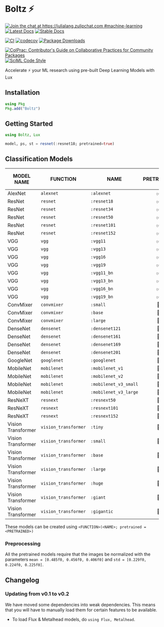 # Boltz ⚡

[![Join the chat at https://julialang.zulipchat.com #machine-learning](https://img.shields.io/static/v1?label=Zulip&message=chat&color=9558b2&labelColor=389826)](https://julialang.zulipchat.com/#narrow/stream/machine-learning)
[![Latest Docs](https://img.shields.io/badge/docs-latest-blue.svg)](http://lux.csail.mit.edu/dev/lib/Boltz)
[![Stable Docs](https://img.shields.io/badge/docs-stable-blue.svg)](http://lux.csail.mit.edu/stable/lib/Boltz)

[![CI](https://github.com/LuxDL/Boltz.jl/actions/workflows/CI.yml/badge.svg)](https://github.com/LuxDL/Boltz.jl/actions/workflows/CI.yml)
[![codecov](https://codecov.io/gh/LuxDL/Boltz.jl/branch/main/graph/badge.svg?token=YBImUxz5qO)](https://codecov.io/gh/LuxDL/Boltz.jl)
[![Package Downloads](https://shields.io/endpoint?url=https://pkgs.genieframework.com/api/v1/badge/Boltz)](https://pkgs.genieframework.com?packages=Boltz)

[![ColPrac: Contributor's Guide on Collaborative Practices for Community Packages](https://img.shields.io/badge/ColPrac-Contributor's%20Guide-blueviolet)](https://github.com/SciML/ColPrac)
[![SciML Code Style](https://img.shields.io/static/v1?label=code%20style&message=SciML&color=9558b2&labelColor=389826)](https://github.com/SciML/SciMLStyle)

Accelerate ⚡ your ML research using pre-built Deep Learning Models with Lux

## Installation

```julia
using Pkg
Pkg.add("Boltz")
```

## Getting Started

```julia
using Boltz, Lux

model, ps, st = resnet(:resnet18; pretrained=true)
```

## Classification Models

| MODEL NAME         | FUNCTION             | NAME                  | PRETRAINED | TOP 1 ACCURACY (%) | TOP 5 ACCURACY (%) |
| ------------------ | -------------------- | --------------------- | :--------: | :----------------: | :----------------: |
| AlexNet            | `alexnet`            | `:alexnet`            |     ✅      |       54.48        |       77.72        |
| ResNet             | `resnet`             | `:resnet18`           |     ✅      |       68.08        |       88.44        |
| ResNet             | `resnet`             | `:resnet34`           |     ✅      |       72.13        |       90.91        |
| ResNet             | `resnet`             | `:resnet50`           |     ✅      |       74.55        |       92.36        |
| ResNet             | `resnet`             | `:resnet101`          |     ✅      |       74.81        |       92.36        |
| ResNet             | `resnet`             | `:resnet152`          |     ✅      |       77.63        |       93.84        |
| VGG                | `vgg`                | `:vgg11`              |     ✅      |       67.35        |       87.91        |
| VGG                | `vgg`                | `:vgg13`              |     ✅      |       68.40        |       88.48        |
| VGG                | `vgg`                | `:vgg16`              |     ✅      |       70.24        |       89.80        |
| VGG                | `vgg`                | `:vgg19`              |     ✅      |       71.09        |       90.27        |
| VGG                | `vgg`                | `:vgg11_bn`           |     ✅      |       69.09        |       88.94        |
| VGG                | `vgg`                | `:vgg13_bn`           |     ✅      |       69.66        |       89.49        |
| VGG                | `vgg`                | `:vgg16_bn`           |     ✅      |       72.11        |       91.02        |
| VGG                | `vgg`                | `:vgg19_bn`           |     ✅      |       72.95        |       91.32        |
| ConvMixer          | `convmixer`          | `:small`              |     🚫      |                    |                    |
| ConvMixer          | `convmixer`          | `:base`               |     🚫      |                    |                    |
| ConvMixer          | `convmixer`          | `:large`              |     🚫      |                    |                    |
| DenseNet           | `densenet`           | `:densenet121`        |     🚫      |                    |                    |
| DenseNet           | `densenet`           | `:densenet161`        |     🚫      |                    |                    |
| DenseNet           | `densenet`           | `:densenet169`        |     🚫      |                    |                    |
| DenseNet           | `densenet`           | `:densenet201`        |     🚫      |                    |                    |
| GoogleNet          | `googlenet`          | `:googlenet`          |     🚫      |                    |                    |
| MobileNet          | `mobilenet`          | `:mobilenet_v1`       |     🚫      |                    |                    |
| MobileNet          | `mobilenet`          | `:mobilenet_v2`       |     🚫      |                    |                    |
| MobileNet          | `mobilenet`          | `:mobilenet_v3_small` |     🚫      |                    |                    |
| MobileNet          | `mobilenet`          | `:mobilenet_v3_large` |     🚫      |                    |                    |
| ResNeXT            | `resnext`            | `:resnext50`          |     🚫      |                    |                    |
| ResNeXT            | `resnext`            | `:resnext101`         |     🚫      |                    |                    |
| ResNeXT            | `resnext`            | `:resnext152`         |     🚫      |                    |                    |
| Vision Transformer | `vision_transformer` | `:tiny`               |     🚫      |                    |                    |
| Vision Transformer | `vision_transformer` | `:small`              |     🚫      |                    |                    |
| Vision Transformer | `vision_transformer` | `:base`               |     🚫      |                    |                    |
| Vision Transformer | `vision_transformer` | `:large`              |     🚫      |                    |                    |
| Vision Transformer | `vision_transformer` | `:huge`               |     🚫      |                    |                    |
| Vision Transformer | `vision_transformer` | `:giant`              |     🚫      |                    |                    |
| Vision Transformer | `vision_transformer` | `:gigantic`           |     🚫      |                    |                    |

These models can be created using `<FUNCTION>(<NAME>; pretrained = <PRETRAINED>)`

### Preprocessing

All the pretrained models require that the images be normalized with the parameters
`mean = [0.485f0, 0.456f0, 0.406f0]` and `std = [0.229f0, 0.224f0, 0.225f0]`.

## Changelog

### Updating from v0.1 to v0.2

We have moved some dependencies into weak dependencies. This means that you will have to
manually load them for certain features to be available.

* To load Flux & Metalhead models, do `using Flux, Metalhead`.
